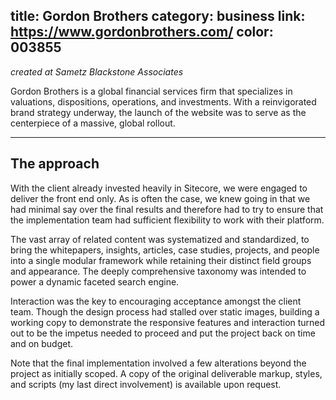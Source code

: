 title: Gordon Brothers
category: business
link: https://www.gordonbrothers.com/
color: 003855
-----------------

_created at Sametz Blackstone Associates_

Gordon Brothers is a global financial services firm that specializes in valuations, dispositions, operations, and investments. With a reinvigorated brand strategy underway, the launch of the website was to serve as the centerpiece of a massive, global rollout.

-----------------

## The approach

With the client already invested heavily in Sitecore, we were engaged to deliver the front end only. As is often the case, we knew going in that we had minimal say over the final results and therefore had to try to ensure that the implementation team had sufficient flexibility to work with their platform.

The vast array of related content was systematized and standardized, to bring the whitepapers, insights, articles, case studies, projects, and people into a single modular framework while retaining their distinct field groups and appearance. The deeply comprehensive taxonomy was intended to power a dynamic faceted search engine.

Interaction was the key to encouraging acceptance amongst the client team. Though the design process had stalled over static images, building a working copy to demonstrate the responsive features and interaction turned out to be the impetus needed to proceed and put the project back on time and on budget.

Note that the final implementation involved a few alterations beyond the project as initially scoped. A copy of the original deliverable markup, styles, and scripts (my last direct involvement) is available upon request.